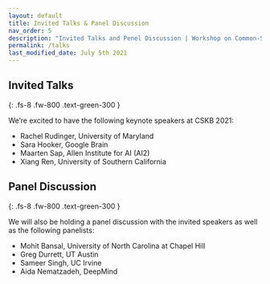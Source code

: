 ```yaml
---
layout: default
title: Invited Talks & Panel Discussion
nav_order: 5
description: "Invited Talks and Penel Discussion | Workshop on Common-Sense Knowledge Bases at AKBC 2021"
permalink: /talks
last_modified_date: July 5th 2021
---
```


## Invited Talks 
{: .fs-8 .fw-800 .text-green-300 }

We’re excited to have the following keynote speakers at CSKB 2021:

- Rachel Rudinger, University of Maryland
- Sara Hooker, Google Brain  
- Maarten Sap, Allen Institute for AI (AI2)
- Xiang Ren, University of Southern California


## Panel Discussion
{: .fs-8 .fw-800 .text-green-300 }

We will also be holding a panel discussion with the invited speakers as well as the following panelists:

- Mohit Bansal, University of North Carolina at Chapel Hill
- Greg Durrett, UT Austin
- Sameer Singh, UC Irvine
- Aida Nematzadeh, DeepMind
